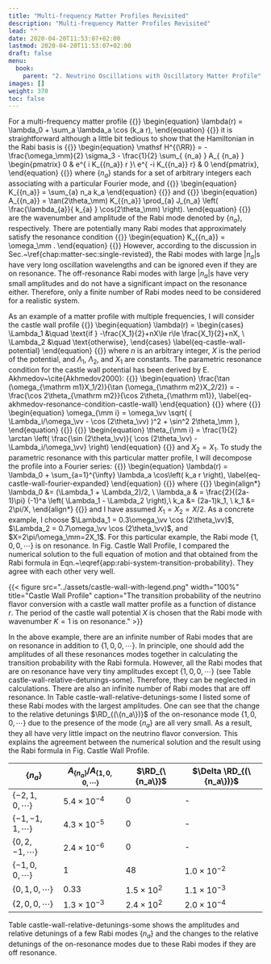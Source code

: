 ```yaml
---
title: "Multi-frequency Matter Profiles Revisited"
description: "Multi-frequency Matter Profiles Revisited"
lead: ""
date: 2020-04-20T11:53:07+02:00
lastmod: 2020-04-20T11:53:07+02:00
draft: false
menu:
  book:
    parent: "2. Neutrino Oscillations with Oscillatory Matter Profile"
images: []
weight: 370
toc: false
---
```




For a multi-frequency matter profile
{{<m>}}
\begin{equation}
    \lambda(r) = \lambda_0 + \sum_a \lambda_a \cos (k_a r),
\end{equation}
{{</m>}}
it is straightforward although a little bit tedious to show that the Hamiltonian in the Rabi basis is
{{<m>}}
\begin{equation}
    \mathsf H^{(\RR)} = - \frac{\omega_\mm}{2} \sigma_3 - \frac{1}{2} \sum_{ \{n_a\} } A_{ \{n_a\} }
    \begin{pmatrix}
    0 &   e^{ i K_{\{n_a\}} r }\\
    e^{ -i K_{\{n_a\}} r}  & 0
    \end{pmatrix},
\end{equation}
{{</m>}}
where $\{n_a\}$ stands for a set of arbitrary integers each associating with a particular Fourier mode, and
{{<m>}}
\begin{equation}
    K_{\{n_a\}} = \sum_{a} n_a k_a
\end{equation}
{{</m>}}
and
{{<m>}}
\begin{equation}
    A_{\{n_a\}} = \tan(2\theta_\mm) K_{\{n_a\}} \prod_{a} J_{n_a} \left( \frac{\lambda_{a}}{ k_{a} } \cos(2\theta_\mm) \right).
\end{equation}
{{</m>}}
are the wavenumber and amplitude of the Rabi mode denoted by $\{n_a\}$, respectively. There are potentially many Rabi modes that approximately satisfy the resonance condition
{{<m>}}
\begin{equation}
    K_{\{n_a\}} = \omega_\mm .
\end{equation}
{{</m>}}
However, according to the discussion in Sec.~\ref{chap:matter-sec:single-revisted}, the Rabi modes with large $\vert n_a\vert$s have very long oscillation wavelengths and can be ignored even if they are on resonance. The off-resonance Rabi modes with large $\vert n_a\vert$s have very small amplitudes and do not have a significant impact on the resonance either. Therefore, only a finite number of Rabi modes need to be considered for a realistic system.

As an example of a matter profile with multiple frequencies, I will consider the castle wall profile
{{<m>}}
\begin{equation}
    \lambda(r) = \begin{cases}
\Lambda_1 &\quad \text{if } -\frac{X_1}{2}+nX\le r\le \frac{X_1}{2}+nX, \\
\Lambda_2 &\quad \text{otherwise},
\end{cases}
\label{eq-castle-wall-potential}
\end{equation}
{{</m>}}
where $n$ is an arbitrary integer, $X$ is the period of the potential, and $\Lambda_1$, $\Lambda_2$, and $X_1$ are constants. The parametric resonance condition for the castle wall potential has been derived by E. Akhmedov~\cite{Akhmedov2000}:
{{<m>}}
\begin{equation}
    \frac{\tan (\omega_{\mathrm m1}X_1/2)}{\tan (\omega_{\mathrm m2}X_2/2)} = - \frac{\cos 2\theta_{\mathrm m2}}{\cos 2\theta_{\mathrm m1}},
    \label{eq-akhmedov-resonance-condition-castle-wall}
\end{equation}
{{</m>}}
where
{{<m>}}
\begin{equation}
    \omega_{\mm i} = \omega_\vv \sqrt{ ( \Lambda_i/\omega_\vv - \cos (2\theta_\vv) )^2  + \sin^2 2\theta_\mm },
\end{equation}
{{</m>}}
{{<m>}}
\begin{equation}
\theta_{\mm i} = \frac{1}{2} \arctan \left( \frac{\sin (2\theta_\vv)}{  \cos (2\theta_\vv) - \Lambda_i/\omega_\vv} \right)
\end{equation}
{{</m>}}
and $X_2 = X_1$. To study the parametric resonance with this particular matter profile, I will decompose the profile into a Fourier series:
{{<m>}}
\begin{equation}
\lambda(r) = \lambda_0 + \sum_{a=1}^{\infty} \lambda_a \cos\left( k_a  r \right),
\label{eq-castle-wall-fourier-expanded}
\end{equation}
{{</m>}}
where
{{<m>}}
\begin{align*}
\lambda_0 &= (\Lambda_1 + \Lambda_2)/2, \\
\lambda_a & = \frac{2}{(2a-1)\pi}  (-1)^a  \left( \Lambda_1 -  \Lambda_2 \right),\\
k_a &= (2a-1)k_1, \\
k_1 &= 2\pi/X,
\end{align*}
{{</m>}}
and I have assumed $X_1=X_2 = X/2$.
As a concrete example, I choose $\Lambda_1 = 0.3\omega_\vv \cos (2\theta_\vv)$, $\Lambda_2 = 0.7\omega_\vv \cos (2\theta_\vv)$, and $X=2\pi/\omega_\mm=2X_1$. For this particular example, the Rabi mode $\{1, 0, 0, \cdots \}$ is on resonance. In Fig. Castle Wall Profile, I compared the numerical solution to the full equation of motion and that obtained from the Rabi formula in Eqn.~\eqref{app:rabi-system-transition-probability}. They agree with each other very well.


{{< figure src="../assets/castle-wall-with-legend.png" width="100%" title="Castle Wall Profile" caption="The transition probability of the neutrino flavor conversion with a castle wall matter profile as a function of distance $r$. The period of the castle wall potential $X$ is chosen that the Rabi mode with wavenumber $K=1$ is on resonance." >}}



In the above example, there are an infinite number of Rabi modes that are on resonance in addition to $\{1,0,0, \cdots\}$. In principle, one should add the amplitudes of all these resonances modes together in calculating the transition probability with the Rabi formula. However, all the Rabi modes that are on resonance have very tiny amplitudes except $\{1,0,0,\cdots\}$ (see Table castle-wall-relative-detunings-some). Therefore, they can be neglected in calculations. There are also an infinite number of Rabi modes that are off resonance. In Table castle-wall-relative-detunings-some I listed some of these Rabi modes with the largest amplitudes. One can see that the change to the relative detunings $\RD_{(\{n_a\})}$ of the on-resonance mode $\{1,0,0,\cdots\}$ due to the presence of the mode $\{n_a\}$ are all very small. As a result, they all have very little impact on the neutrino flavor conversion. This explains the agreement between the numerical solution and the result using the Rabi formula in Fig. Castle Wall Profile.


| $\{n_a\}$              | $A_{\{n_a\}}/A_{\{1,0,0,\cdots\}}$ | $\RD_{\{n_a\}}$    | $\Delta \RD_{(\{n_a\})}$ |
|------------------------|------------------------------------|--------------------|--------------------------|
| $\{-2, 1, 0,\cdots\}$  | $5.4\times 10^{-4}$                | 0                  | -                        |
| $\{-1, -1, 1,\cdots\}$ | $4.3\times 10^{-5}$                | 0                  | -                        |
| $\{0, 2, -1,\cdots\}$  | $2.4\times 10^{-6}$                | 0                  | -                        |
| $\{-1,0, 0, \cdots\}$  | $1$                                | $48$               | $1.0\times 10^{-2}$      |
| $\{0,1, 0, \cdots\}$   | $0.33$                             | $1.5\times 10^2$   | $1.1\times 10^{-3}$      |
| $\{2,0, 0, \cdots\}$   | $1.3\times 10^{-3}$                | $2.4\times 10^{2}$ | $2.0\times 10^{-4}$      |

Table castle-wall-relative-detunings-some shows the amplitudes and relative detunings of a few Rabi modes $\{n_a\}$ and the changes to the relative detunings of the on-resonance modes due to these Rabi modes if they are off resonance.